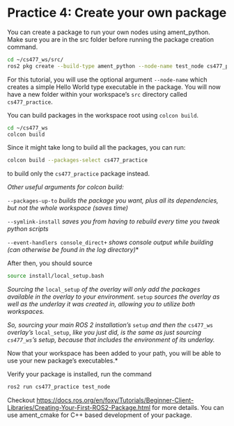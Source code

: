 # Practice 4: Create your own package

You can create a package to run your own nodes using ament_python. Make sure you are in the src folder before running the package creation command.
~~~~bash
cd ~/cs477_ws/src/
ros2 pkg create --build-type ament_python --node-name test_node cs477_practice
~~~~
For this tutorial, you will use the optional argument `--node-name` which creates a simple Hello World type executable in the package. You will now have a new folder within your workspace’s `src` directory called `cs477_practice`.

You can build packages in the workspace root using `colcon build`.
~~~~bash
cd ~/cs477_ws
colcon build
~~~~

Since it might take long to build all the packages, you can run:
~~~~bash
colcon build --packages-select cs477_practice
~~~~
to build only the `cs477_practice` package instead.

*Other useful arguments for colcon build:*

`--packages-up-to` *builds the package you want, plus all its dependencies, but not the whole workspace (saves time)*

`--symlink-install` *saves you from having to rebuild every time you tweak python scripts*

`--event-handlers console_direct+` *shows console output while building (can otherwise be found in the log directory)**

After then, you should source
~~~~bash
source install/local_setup.bash
~~~~

*Sourcing the* `local_setup` *of the overlay will only add the packages available in the overlay to your environment.* `setup` *sources the overlay as well as the underlay it was created in, allowing you to utilize both workspaces.*

*So, sourcing your main ROS 2 installation’s* `setup` *and then the* `cs477_ws` *overlay’s* `local_setup`, *like you just did, is the same as just sourcing `cs477_ws`’s setup, because that includes the environment of its underlay.*


Now that your workspace has been added to your path, you will be able to use your new package’s executables.*

Verify your package is installed, run the command
~~~~bash
ros2 run cs477_practice test_node
~~~~

Checkout https://docs.ros.org/en/foxy/Tutorials/Beginner-Client-Libraries/Creating-Your-First-ROS2-Package.html for more details. You can use ament_cmake for C++ based development of your package.